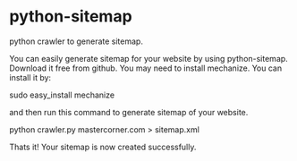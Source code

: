 python-sitemap
==============

python crawler to generate sitemap.

You can easily generate sitemap for your website by using python-sitemap.
Download it free from github.
You may need to install mechanize. You can install it by:

sudo easy_install mechanize

and then run this command to generate sitemap of your website.

python crawler.py mastercorner.com > sitemap.xml

Thats it! Your sitemap is now created successfully.
